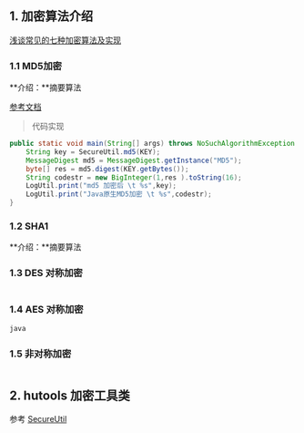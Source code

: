 ## 1. 加密算法介绍

[浅谈常见的七种加密算法及实现](https://juejin.cn/post/6844903638117122056)

### 1.1 MD5加密

 **介绍：**摘要算法

[参考文档](https://blog.csdn.net/m0_64839851/article/details/124602385)

> 代码实现

```java
public static void main(String[] args) throws NoSuchAlgorithmException {
    String key = SecureUtil.md5(KEY);
    MessageDigest md5 = MessageDigest.getInstance("MD5");
    byte[] res = md5.digest(KEY.getBytes());
    String codestr = new BigInteger(1,res ).toString(16);
    LogUtil.print("md5 加密后 \t %s",key);
    LogUtil.print("Java原生MD5加密 \t %s",codestr);
}
```



### 1.2 SHA1

**介绍：**摘要算法



### 1.3 DES 对称加密

```java

```

### 1.4 AES 对称加密

```java
java
```

### 1.5 非对称加密

```

```



## 2. hutools 加密工具类

参考 [SecureUtil](https://www.hutool.cn/docs/#/crypto/加密解密工具-SecureUtil?id=加密解密工具-secureutil)



